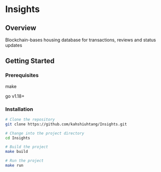 # Insights

## Overview

Blockchain-bases housing database for transactions, reviews and status updates

## Getting Started

### Prerequisites

make

go v1.18+

### Installation

```bash
# Clone the repository
git clone https://github.com/kahshiuhtang/Insights.git

# Change into the project directory
cd Insights

# Build the project
make build

# Run the project
make run
```

